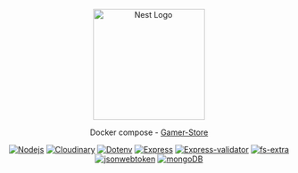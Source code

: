 <p align="center">
 <a href="http://nestjs.com/" target="blank"><img src="https://camo.githubusercontent.com/3a8b9d0076b3037727e26696cdf547c9795aab5c98fb00d561f7bdc13fd66121/68747470733a2f2f7265732e636c6f7564696e6172792e636f6d2f64707461756c3230732f696d6167652f75706c6f61642f76313639383038383632392f6c6f676f2d776964655f6d397a7633622e706e67" width="200" alt="Nest Logo" /></a>
</p>

<p align="center">Docker compose - <a href="https://gamerstore.nimohe.dev/" target="_blank">Gamer-Store</a></p>

<p align="center">
<a href="https://nodejs.org/en" target="_blank"><img src="https://img.shields.io/badge/Backen-%23026e00?style=plastic&logo=nodedotjs&logoColor=%23026e00&label=node&labelColor=black" alt="Nodejs"></a>
<a href="https://cloudinary.com/documentation" target="_blank"><img src="https://img.shields.io/badge/1.37.1-%233448c5?style=plastic&logo=cloudinary&logoColor=%233448c5&label=Cloudinary&labelColor=white" alt="Cloudinary"></a>
<a href="https://www.npmjs.com/package/dotenv" target="_blank"><img src="https://img.shields.io/badge/16.0.3-yellow?style=plastic&logo=dotenv&logoColor=yellow&label=dotenv&labelColor=black" alt="Dotenv"></a>
<a href="https://expressjs.com/" target="_blank"><img src="https://img.shields.io/badge/4.18.1-green?style=plastic&logo=express&logoColor=green&label=express&labelColor=black" alt="Express"></a>
<a href="https://express-validator.github.io/docs" target="_blank"><img src="https://img.shields.io/badge/6.14.2-%236b00b1?style=plastic&label=express-validator&labelColor=purple" alt="Express-validator"></a>
<a href="https://www.npmjs.com/package/fs-extra" target="_blank"><img src="https://img.shields.io/badge/11.1.1-red?style=plastic&logo=fs&label=fs-extra&labelColor=%23fff5f5" alt="fs-extra"></a>
<a href="https://jwt.io/" target="_blank"><img src="https://img.shields.io/badge/8.5.1-%23f4d?style=plastic&logo=jsonwebtokens&logoColor=%23f4d&label=jsonwebtoken&labelColor=black" alt="jsonwebtoken"></a>
<a href="https://www.mongodb.com/products/tools/compass" target="_blank"><img src="https://img.shields.io/badge/MongoDB-%2300ed64?style=plastic&logo=jsonwebtokens&logoColor=%2300ed64&color=black" alt="mongoDB"></a>
</p>